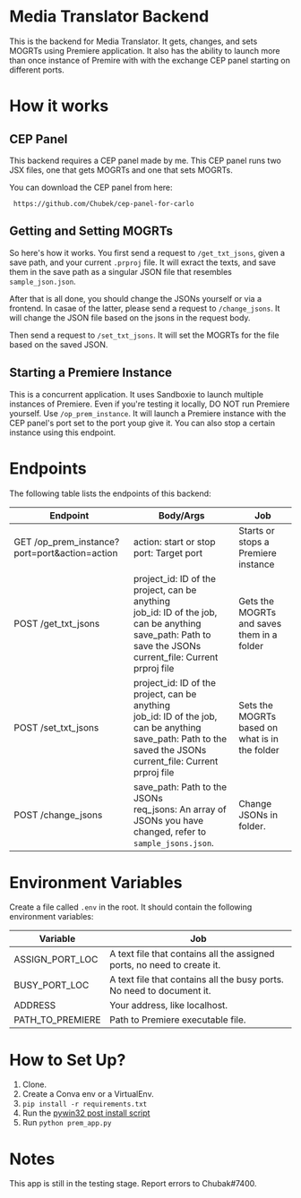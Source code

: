# Media Translator Backend

This is the backend for Media Translator. It gets, changes, and sets MOGRTs using Premiere application. It also has the ability to launch more than once instance of Premire with with the exchange CEP panel starting on different ports.


# How it works
## CEP Panel
This backend requires a CEP panel made by me. This CEP panel runs two JSX files, one that gets MOGRTs and one that sets MOGRTs.

You can download the CEP panel from here:

```
 https://github.com/Chubek/cep-panel-for-carlo
 ```

 ## Getting and Setting MOGRTs
So here's how it works. You first send a request to `/get_txt_jsons`, given a save path, and your current `.prproj` file. It will exract the texts, and save them in the save path as a singular JSON file that resembles `sample_json.json`.

After that is all done, you should change the JSONs yourself or via a frontend. In casae of the latter, please send a request to `/change_jsons`. It will change the JSON file based on the jsons in the request body.

Then send a request to `/set_txt_jsons`. It will set the MOGRTs for the file based on the saved JSON.

## Starting a Premiere Instance
This is a concurrent application. It uses Sandboxie to launch multiple instances of Premiere. Even if you're testing it locally, DO NOT run Premiere yourself. Use `/op_prem_instance`. It will launch a Premiere instance with the CEP panel's port set to the port youp give it. You can also stop a certain instance using this endpoint.


# Endpoints

The following table lists the endpoints of this backend:

|Endpoint|Body/Args|Job|
|--------|---------|---|
|GET /op_prem_instance?port=port&action=action|action: start or stop<br> port: Target port|Starts or stops a Premiere instance|
|POST /get_txt_jsons|project_id: ID of the project, can be anything<br> job_id: ID of the job, can be anything<br>save_path: Path to save the JSONs<br>current_file: Current prproj file|Gets the MOGRTs and saves them in a folder|
|POST /set_txt_jsons|project_id: ID of the project, can be anything<br> job_id: ID of the job, can be anything<br>save_path: Path to the saved the JSONs<br>current_file: Current prproj file|Sets the MOGRTs based on what is in the folder|
|POST /change_jsons|save_path: Path to the JSONs<br>req_jsons: An array of JSONs you have changed, refer to `sample_jsons.json`.|Change JSONs in folder.|


# Environment Variables
Create a file called `.env` in the root. It should contain the following environment variables:

|Variable|Job|
|--------|---|
|ASSIGN_PORT_LOC|A text file that contains all the assigned ports, no need to create it.|
|BUSY_PORT_LOC|A text file that contains all the busy ports. No need to document it.|
|ADDRESS|Your address, like localhost.|
|PATH_TO_PREMIERE|Path to Premiere executable file.|


# How to Set Up?
1. Clone.
2. Create a Conva env or a VirtualEnv.
3. `pip install -r requirements.txt`
4. Run the [pywin32 post install script](https://github.com/mhammond/pywin32#installing-via-pip)
5. Run `python prem_app.py`


# Notes
This app is still in the testing stage. Report errors to Chubak#7400.